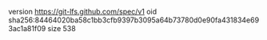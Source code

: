 version https://git-lfs.github.com/spec/v1
oid sha256:84464020ba58c1bb3cfb9397b3095a64b73780d0e90fa431834e693ac1a81f09
size 538
